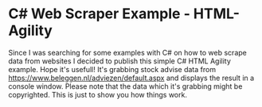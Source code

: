 # C# Web Scraper Example - HTML-Agility
Since I was searching for some examples with C# on how to web scrape data from websites I decided to publish this simple C# HTML Agility example. Hope it's usefull! It's grabbing stock advise data from https://www.beleggen.nl/adviezen/default.aspx and displays the result in a console window. Please note that the data which it's grabbing might be copyrighted. This is just to show you how things work.
